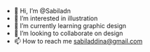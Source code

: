 - 👋 Hi, I’m @Sabiladn
- 👀 I’m interested in illustration
- 🌱 I’m currently learning graphic design
- 💞️ I’m looking to collaborate on design
- 📫 How to reach me sabiladdina@gmail.com

<!---
Sabiladn/Sabiladn is a ✨ special ✨ repository because its `README.md` (this file) appears on your GitHub profile.
You can click the Preview link to take a look at your changes.
--->
